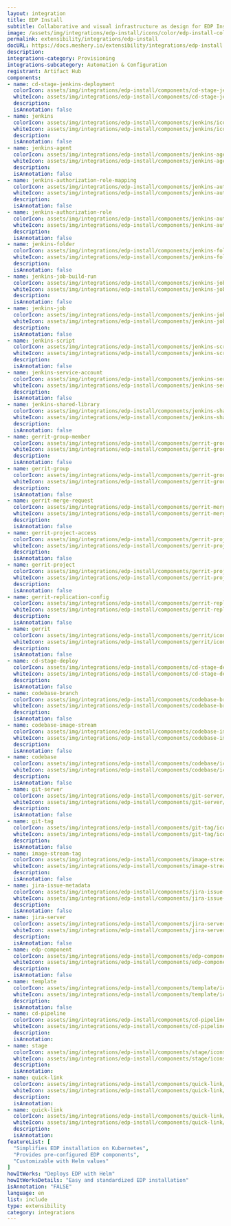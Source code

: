 ```yaml
---
layout: integration
title: EDP Install
subtitle: Collaborative and visual infrastructure as design for EDP Install
image: /assets/img/integrations/edp-install/icons/color/edp-install-color.svg
permalink: extensibility/integrations/edp-install
docURL: https://docs.meshery.io/extensibility/integrations/edp-install
description: 
integrations-category: Provisioning
integrations-subcategory: Automation & Configuration
registrant: Artifact Hub
components: 
- name: cd-stage-jenkins-deployment
  colorIcon: assets/img/integrations/edp-install/components/cd-stage-jenkins-deployment/icons/color/cd-stage-jenkins-deployment-color.svg
  whiteIcon: assets/img/integrations/edp-install/components/cd-stage-jenkins-deployment/icons/white/cd-stage-jenkins-deployment-white.svg
  description: 
  isAnnotation: false
- name: jenkins
  colorIcon: assets/img/integrations/edp-install/components/jenkins/icons/color/jenkins-color.svg
  whiteIcon: assets/img/integrations/edp-install/components/jenkins/icons/white/jenkins-white.svg
  description: 
  isAnnotation: false
- name: jenkins-agent
  colorIcon: assets/img/integrations/edp-install/components/jenkins-agent/icons/color/jenkins-agent-color.svg
  whiteIcon: assets/img/integrations/edp-install/components/jenkins-agent/icons/white/jenkins-agent-white.svg
  description: 
  isAnnotation: false
- name: jenkins-authorization-role-mapping
  colorIcon: assets/img/integrations/edp-install/components/jenkins-authorization-role-mapping/icons/color/jenkins-authorization-role-mapping-color.svg
  whiteIcon: assets/img/integrations/edp-install/components/jenkins-authorization-role-mapping/icons/white/jenkins-authorization-role-mapping-white.svg
  description: 
  isAnnotation: false
- name: jenkins-authorization-role
  colorIcon: assets/img/integrations/edp-install/components/jenkins-authorization-role/icons/color/jenkins-authorization-role-color.svg
  whiteIcon: assets/img/integrations/edp-install/components/jenkins-authorization-role/icons/white/jenkins-authorization-role-white.svg
  description: 
  isAnnotation: false
- name: jenkins-folder
  colorIcon: assets/img/integrations/edp-install/components/jenkins-folder/icons/color/jenkins-folder-color.svg
  whiteIcon: assets/img/integrations/edp-install/components/jenkins-folder/icons/white/jenkins-folder-white.svg
  description: 
  isAnnotation: false
- name: jenkins-job-build-run
  colorIcon: assets/img/integrations/edp-install/components/jenkins-job-build-run/icons/color/jenkins-job-build-run-color.svg
  whiteIcon: assets/img/integrations/edp-install/components/jenkins-job-build-run/icons/white/jenkins-job-build-run-white.svg
  description: 
  isAnnotation: false
- name: jenkins-job
  colorIcon: assets/img/integrations/edp-install/components/jenkins-job/icons/color/jenkins-job-color.svg
  whiteIcon: assets/img/integrations/edp-install/components/jenkins-job/icons/white/jenkins-job-white.svg
  description: 
  isAnnotation: false
- name: jenkins-script
  colorIcon: assets/img/integrations/edp-install/components/jenkins-script/icons/color/jenkins-script-color.svg
  whiteIcon: assets/img/integrations/edp-install/components/jenkins-script/icons/white/jenkins-script-white.svg
  description: 
  isAnnotation: false
- name: jenkins-service-account
  colorIcon: assets/img/integrations/edp-install/components/jenkins-service-account/icons/color/jenkins-service-account-color.svg
  whiteIcon: assets/img/integrations/edp-install/components/jenkins-service-account/icons/white/jenkins-service-account-white.svg
  description: 
  isAnnotation: false
- name: jenkins-shared-library
  colorIcon: assets/img/integrations/edp-install/components/jenkins-shared-library/icons/color/jenkins-shared-library-color.svg
  whiteIcon: assets/img/integrations/edp-install/components/jenkins-shared-library/icons/white/jenkins-shared-library-white.svg
  description: 
  isAnnotation: false
- name: gerrit-group-member
  colorIcon: assets/img/integrations/edp-install/components/gerrit-group-member/icons/color/gerrit-group-member-color.svg
  whiteIcon: assets/img/integrations/edp-install/components/gerrit-group-member/icons/white/gerrit-group-member-white.svg
  description: 
  isAnnotation: false
- name: gerrit-group
  colorIcon: assets/img/integrations/edp-install/components/gerrit-group/icons/color/gerrit-group-color.svg
  whiteIcon: assets/img/integrations/edp-install/components/gerrit-group/icons/white/gerrit-group-white.svg
  description: 
  isAnnotation: false
- name: gerrit-merge-request
  colorIcon: assets/img/integrations/edp-install/components/gerrit-merge-request/icons/color/gerrit-merge-request-color.svg
  whiteIcon: assets/img/integrations/edp-install/components/gerrit-merge-request/icons/white/gerrit-merge-request-white.svg
  description: 
  isAnnotation: false
- name: gerrit-project-access
  colorIcon: assets/img/integrations/edp-install/components/gerrit-project-access/icons/color/gerrit-project-access-color.svg
  whiteIcon: assets/img/integrations/edp-install/components/gerrit-project-access/icons/white/gerrit-project-access-white.svg
  description: 
  isAnnotation: false
- name: gerrit-project
  colorIcon: assets/img/integrations/edp-install/components/gerrit-project/icons/color/gerrit-project-color.svg
  whiteIcon: assets/img/integrations/edp-install/components/gerrit-project/icons/white/gerrit-project-white.svg
  description: 
  isAnnotation: false
- name: gerrit-replication-config
  colorIcon: assets/img/integrations/edp-install/components/gerrit-replication-config/icons/color/gerrit-replication-config-color.svg
  whiteIcon: assets/img/integrations/edp-install/components/gerrit-replication-config/icons/white/gerrit-replication-config-white.svg
  description: 
  isAnnotation: false
- name: gerrit
  colorIcon: assets/img/integrations/edp-install/components/gerrit/icons/color/gerrit-color.svg
  whiteIcon: assets/img/integrations/edp-install/components/gerrit/icons/white/gerrit-white.svg
  description: 
  isAnnotation: false
- name: cd-stage-deploy
  colorIcon: assets/img/integrations/edp-install/components/cd-stage-deploy/icons/color/cd-stage-deploy-color.svg
  whiteIcon: assets/img/integrations/edp-install/components/cd-stage-deploy/icons/white/cd-stage-deploy-white.svg
  description: 
  isAnnotation: false
- name: codebase-branch
  colorIcon: assets/img/integrations/edp-install/components/codebase-branch/icons/color/codebase-branch-color.svg
  whiteIcon: assets/img/integrations/edp-install/components/codebase-branch/icons/white/codebase-branch-white.svg
  description: 
  isAnnotation: false
- name: codebase-image-stream
  colorIcon: assets/img/integrations/edp-install/components/codebase-image-stream/icons/color/codebase-image-stream-color.svg
  whiteIcon: assets/img/integrations/edp-install/components/codebase-image-stream/icons/white/codebase-image-stream-white.svg
  description: 
  isAnnotation: false
- name: codebase
  colorIcon: assets/img/integrations/edp-install/components/codebase/icons/color/codebase-color.svg
  whiteIcon: assets/img/integrations/edp-install/components/codebase/icons/white/codebase-white.svg
  description: 
  isAnnotation: false
- name: git-server
  colorIcon: assets/img/integrations/edp-install/components/git-server/icons/color/git-server-color.svg
  whiteIcon: assets/img/integrations/edp-install/components/git-server/icons/white/git-server-white.svg
  description: 
  isAnnotation: false
- name: git-tag
  colorIcon: assets/img/integrations/edp-install/components/git-tag/icons/color/git-tag-color.svg
  whiteIcon: assets/img/integrations/edp-install/components/git-tag/icons/white/git-tag-white.svg
  description: 
  isAnnotation: false
- name: image-stream-tag
  colorIcon: assets/img/integrations/edp-install/components/image-stream-tag/icons/color/image-stream-tag-color.svg
  whiteIcon: assets/img/integrations/edp-install/components/image-stream-tag/icons/white/image-stream-tag-white.svg
  description: 
  isAnnotation: false
- name: jira-issue-metadata
  colorIcon: assets/img/integrations/edp-install/components/jira-issue-metadata/icons/color/jira-issue-metadata-color.svg
  whiteIcon: assets/img/integrations/edp-install/components/jira-issue-metadata/icons/white/jira-issue-metadata-white.svg
  description: 
  isAnnotation: false
- name: jira-server
  colorIcon: assets/img/integrations/edp-install/components/jira-server/icons/color/jira-server-color.svg
  whiteIcon: assets/img/integrations/edp-install/components/jira-server/icons/white/jira-server-white.svg
  description: 
  isAnnotation: false
- name: edp-component
  colorIcon: assets/img/integrations/edp-install/components/edp-component/icons/color/edp-component-color.svg
  whiteIcon: assets/img/integrations/edp-install/components/edp-component/icons/white/edp-component-white.svg
  description: 
  isAnnotation: false
- name: template
  colorIcon: assets/img/integrations/edp-install/components/template/icons/color/template-color.svg
  whiteIcon: assets/img/integrations/edp-install/components/template/icons/white/template-white.svg
  description: 
  isAnnotation: false
- name: cd-pipeline
  colorIcon: assets/img/integrations/edp-install/components/cd-pipeline/icons/color/cd-pipeline-color.svg
  whiteIcon: assets/img/integrations/edp-install/components/cd-pipeline/icons/white/cd-pipeline-white.svg
  description: 
  isAnnotation: 
- name: stage
  colorIcon: assets/img/integrations/edp-install/components/stage/icons/color/stage-color.svg
  whiteIcon: assets/img/integrations/edp-install/components/stage/icons/white/stage-white.svg
  description: 
  isAnnotation: 
- name: quick-link
  colorIcon: assets/img/integrations/edp-install/components/quick-link/icons/color/quick-link-color.svg
  whiteIcon: assets/img/integrations/edp-install/components/quick-link/icons/white/quick-link-white.svg
  description: 
  isAnnotation: 
- name: quick-link
  colorIcon: assets/img/integrations/edp-install/components/quick-link/icons/color/quick-link-color.svg
  whiteIcon: assets/img/integrations/edp-install/components/quick-link/icons/white/quick-link-white.svg
  description: 
  isAnnotation: 
featureList: [
  "Simplifies EDP installation on Kubernetes",
  "Provides pre-configured EDP components",
  "Customizable with Helm values"
]
howItWorks: "Deploys EDP with Helm"
howItWorksDetails: "Easy and standardized EDP installation"
isAnnotation: "FALSE"
language: en
list: include
type: extensibility
category: integrations
---
```

